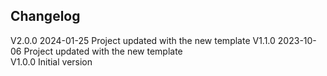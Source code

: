 ## Changelog  
V2.0.0 2024-01-25 Project updated with the new template
V1.1.0 2023-10-06 Project updated with the new template  
V1.0.0 Initial version  

